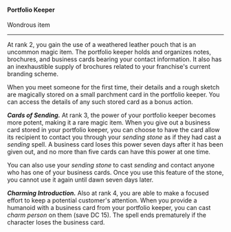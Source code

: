 #### Portfolio Keeper

Wondrous item

---

At rank 2, you gain the use of a weathered leather pouch that is an uncommon magic item. The portfolio keeper holds and organizes notes, brochures, and business cards bearing your contact information. It also has an inexhaustible supply of brochures related to your franchise's current branding scheme.

When you meet someone for the first time, their details and a rough sketch are magically stored on a small parchment card in the portfolio keeper. You can access the details of any such stored card as a bonus action.

***Cards of Sending.*** At rank 3, the power of your portfolio keeper becomes more potent, making it a rare magic item. When you give out a business card stored in your portfolio keeper, you can choose to have the card allow its recipient to contact you through your *sending stone* as if they had cast a *sending* spell. A business card loses this power seven days after it has been given out, and no more than five cards can have this power at one time.

You can also use your *sending stone* to cast *sending* and contact anyone who has one of your business cards. Once you use this feature of the stone, you cannot use it again until dawn seven days later.

***Charming Introduction.*** Also at rank 4, you are able to make a focused effort to keep a potential customer's attention. When you provide a humanoid with a business card from your portfolio keeper, you can cast *charm person* on them (save DC 15). The spell ends prematurely if the character loses the business card.